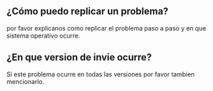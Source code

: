 ## ¿Cómo puedo replicar un problema?
por favor explicanos como replicar el problema paso a paso y en que sistema operativo ocurre.
## ¿En que version de invie ocurre?
Si este problema ocurre en todas las versiones por favor tambien mencionarlo.
